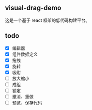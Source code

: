 ## visual-drag-demo

这是一个基于 react 框架的低代码构建平台。

## todo

- [x] 编辑器
- [x] 组件数据定义
- [x] 拖拽
- [x] 旋转
- [x] 吸附
- [ ] 放大缩小
- [ ] 成组
- [ ] 锁定
- [ ] 撤消、重做
- [ ] 预览、保存代码
